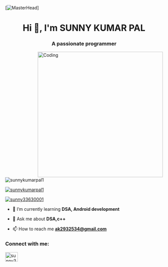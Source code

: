  [![MasterHead](https://1.bp.blogspot.com/-7A4WynwLsM...)]
<h1 align="center">Hi 👋, I'm SUNNY KUMAR PAL</h1>
<h3 align="center">A passionate programmer</h3>
<img align="right" alt="Coding" width="400" src="https://cdn.dribbble.com/users/1162077/screenshots/3848914/programmer.gif">
<p align="left"> <img src="https://komarev.com/ghpvc/?username=sunnykumarpal1&label=Profile%20views&color=0e75b6&style=flat" alt="sunnykumarpal1" /> </p>

<p align="left"> <a href="https://github.com/ryo-ma/github-profile-trophy"><img src="https://github-profile-trophy.vercel.app/?username=sunnykumarpal1" alt="sunnykumarpal1" /></a> </p>

<p align="left"> <a href="https://twitter.com/sunny33630001" target="blank"><img src="https://img.shields.io/twitter/follow/sunny33630001?logo=twitter&style=for-the-badge" alt="sunny33630001" /></a> </p>

- 🌱 I’m currently learning **DSA, Android development**

- 💬 Ask me about **DSA,c++**

- 📫 How to reach me **ak2932534@gmail.com**

<h3 align="left">Connect with me:</h3>
<p align="left">
<a href="https://twitter.com/sunny33630001" target="blank"><img align="center" src="https://raw.githubusercontent.com/rahuldkjain/github-profile-readme-generator/master/src/images/icons/Social/twitter.svg" alt="sunny33630001" height="30" width="40" /></a>
</p>
